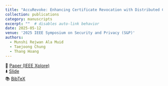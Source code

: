 ```yaml
---
title: "AccuRevoke: Enhancing Certificate Revocation with Distributed Cryptographic Accumulators"
collection: publications
category: manuscripts
excerpt: ""  # disables auto-link behavior
date: 2025-05-12
venue: '2025 IEEE Symposium on Security and Privacy (S&P)'
authors:
  - Munshi Rejwan Ala Muid
  - Taejoong Chung
  - Thang Hoang
---
```

📄 [Paper (IEEE Xplore)](http://rezwan-muid.github.io/files/AccuRevoke_Enhancing_Certificate_Revocation_with_Distributed_Cryptographic_Accumulators.pdf)  
⬇️ [Slide](http://rezwan-muid.github.io/files/accurevokeslide.pdf)  
📚 [BibTeX](http://rezwan-muid.github.io/files/accurevoke.bib.zip)
